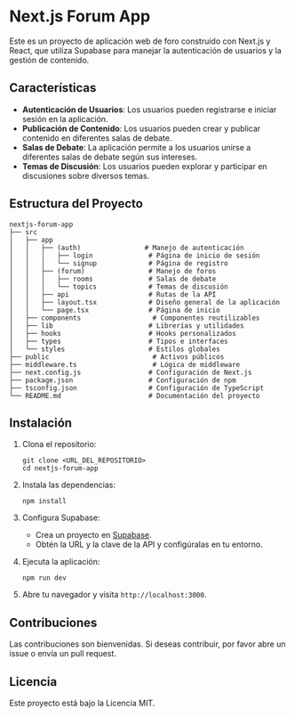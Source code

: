 # Next.js Forum App

Este es un proyecto de aplicación web de foro construido con Next.js y React, que utiliza Supabase para manejar la autenticación de usuarios y la gestión de contenido.

## Características

- **Autenticación de Usuarios**: Los usuarios pueden registrarse e iniciar sesión en la aplicación.
- **Publicación de Contenido**: Los usuarios pueden crear y publicar contenido en diferentes salas de debate.
- **Salas de Debate**: La aplicación permite a los usuarios unirse a diferentes salas de debate según sus intereses.
- **Temas de Discusión**: Los usuarios pueden explorar y participar en discusiones sobre diversos temas.

## Estructura del Proyecto

```
nextjs-forum-app
├── src
│   ├── app
│   │   ├── (auth)                # Manejo de autenticación
│   │   │   ├── login              # Página de inicio de sesión
│   │   │   └── signup             # Página de registro
│   │   ├── (forum)                # Manejo de foros
│   │   │   ├── rooms              # Salas de debate
│   │   │   └── topics             # Temas de discusión
│   │   ├── api                    # Rutas de la API
│   │   ├── layout.tsx             # Diseño general de la aplicación
│   │   └── page.tsx               # Página de inicio
│   ├── components                  # Componentes reutilizables
│   ├── lib                        # Librerías y utilidades
│   ├── hooks                      # Hooks personalizados
│   ├── types                      # Tipos e interfaces
│   └── styles                     # Estilos globales
├── public                          # Activos públicos
├── middleware.ts                   # Lógica de middleware
├── next.config.js                 # Configuración de Next.js
├── package.json                   # Configuración de npm
├── tsconfig.json                  # Configuración de TypeScript
└── README.md                      # Documentación del proyecto
```

## Instalación

1. Clona el repositorio:
   ```
   git clone <URL_DEL_REPOSITORIO>
   cd nextjs-forum-app
   ```

2. Instala las dependencias:
   ```
   npm install
   ```

3. Configura Supabase:
   - Crea un proyecto en [Supabase](https://supabase.io).
   - Obtén la URL y la clave de la API y configúralas en tu entorno.

4. Ejecuta la aplicación:
   ```
   npm run dev
   ```

5. Abre tu navegador y visita `http://localhost:3000`.

## Contribuciones

Las contribuciones son bienvenidas. Si deseas contribuir, por favor abre un issue o envía un pull request.

## Licencia

Este proyecto está bajo la Licencia MIT.